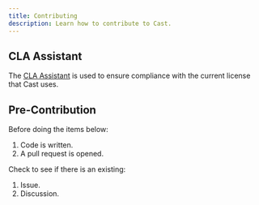 ```yaml
---
title: Contributing
description: Learn how to contribute to Cast.
---
```


## CLA Assistant

The [CLA Assistant](https://cla-assistant.io) is used to ensure compliance with the current license that Cast uses.

## Pre-Contribution

Before doing the items below:

1. Code is written.
2. A pull request is opened.

Check to see if there is an existing:

1. Issue.
2. Discussion.
